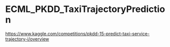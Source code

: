# ECML_PKDD_TaxiTrajectoryPrediction

https://www.kaggle.com/competitions/pkdd-15-predict-taxi-service-trajectory-i/overview
